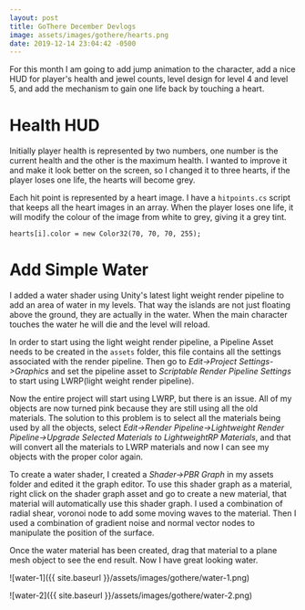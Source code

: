 ```yaml
---
layout: post
title: GoThere December Devlogs
image: assets/images/gothere/hearts.png
date: 2019-12-14 23:04:42 -0500
---
```


For this month I am going to add jump animation to the character, add a nice HUD for player's health and jewel counts, level design for level 4 and level 5, and add the mechanism to gain one life back by touching a heart.

# Health HUD
Initially player health is represented by two numbers, one number is the current health and the other is the maximum health. I wanted to improve it and make it look better on the screen, so I changed it to three hearts, if the player loses one life, the hearts will become grey.

Each hit point is represented by a heart image. I have a `hitpoints.cs` script that keeps all the heart images in an array. When the player loses one life, it will modify the colour of the image from white to grey, giving it a grey tint.

```
hearts[i].color = new Color32(70, 70, 70, 255);
```

# Add Simple Water
I added a water shader using Unity's latest light weight render pipeline to add an area of water in my levels. That way the islands are not just floating above the ground, they are actually in the water. When the main character touches the water he will die and the level will reload.

In order to start using the light weight render pipeline, a Pipeline Asset needs to be created in the `assets` folder, this file contains all the settings associated with the render pipeline. Then go to _Edit->Project Settings->Graphics_ and set the pipeline asset to _Scriptable Render Pipeline Settings_ to start using LWRP(light weight render pipeline).

Now the entire project will start using LWRP, but there is an issue. All of my objects are now turned pink because they are still using all the old materials. The solution to this problem is to select all the materials being used by all the objects, select _Edit->Render Pipeline->Lightweight Render Pipeline->Upgrade Selected Materials to LightweightRP Materials_, and that will convert all the materials to LWRP materials and now I can see my objects with the proper color again.

To create a water shader, I created a _Shader->PBR Graph_ in my assets folder and edited it the graph editor. To use this shader graph as a material, right click on the shader graph asset and go to create a new material, that material will automatically use this shader graph. I used a combination of radial shear, voronoi node to add some moving waves to the material. Then I used a combination of gradient noise and normal vector nodes to manipulate the position of the surface. 

Once the water material has been created, drag that material to a plane mesh object to see the end result. Now I have great looking water.

![water-1]({{ site.baseurl }}/assets/images/gothere/water-1.png)

![water-2]({{ site.baseurl }}/assets/images/gothere/water-2.png)
